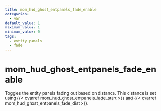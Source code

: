 ```yaml
---
title: mom_hud_ghost_entpanels_fade_enable
categories:
  - var
default_value: 1
maximum_value: 1
minimum_value: 0
tags:
  - entity panels
  - fade
---
```


# mom_hud_ghost_entpanels_fade_enable

Toggles the entity panels fading out based on distance. This distance is set using {{< cvarref mom_hud_ghost_entpanels_fade_start >}} and {{< cvarref mom_hud_ghost_entpanels_fade_dist >}}.
